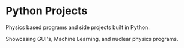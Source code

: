 # Python Projects
Physics based programs and side projects built in Python. 

Showcasing GUI's, Machine Learning, and nuclear physics programs.
